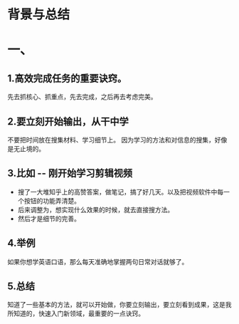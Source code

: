 # 背景与总结


# 一、
## 1.高效完成任务的重要诀窍。
先去抓核心、抓重点，先去完成，之后再去考虑完美。

## 2.要立刻开始输出，从干中学
不要把时间放在搜集材料、学习细节上。
因为学习的方法和对信息的搜集，好像是无止境的。

## 3.比如 -- 刚开始学习剪辑视频
* 搜了一大堆知乎上的高赞答案，做笔记，搞了好几天。以及把视频软件中每一个按钮的功能弄清楚。
* 后来调整为，想实现什么效果的时候，就去直接搜方法。
* 然后才是细节的完善。

## 4.举例
如果你想学英语口语，那么每天准确地掌握两句日常对话就够了。

## 5.总结
知道了一些基本的方法，就可以开始做，你要立刻输出，要立刻看到成果，这是我所知道的，快速入门新领域，最重要的一点诀窍。
